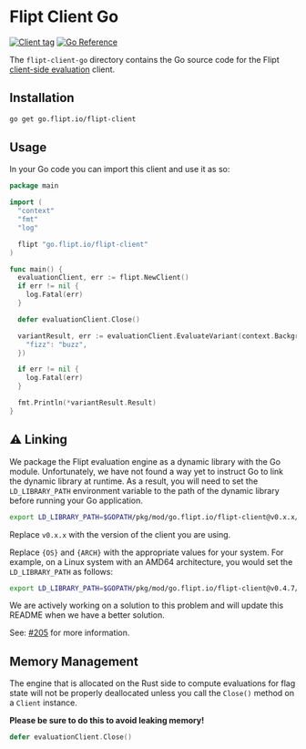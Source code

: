 # Flipt Client Go

[![Client tag](https://img.shields.io/github/v/tag/flipt-io/flipt-client-go?label=latest)](https://github.com/flipt-io/flipt-client-go)
[![Go Reference](https://pkg.go.dev/badge/go.flipt.io/flipt-client.svg)](https://pkg.go.dev/go.flipt.io/flipt-client)

The `flipt-client-go` directory contains the Go source code for the Flipt [client-side evaluation](https://www.flipt.io/docs/integration/client) client.

## Installation

```bash
go get go.flipt.io/flipt-client
```

## Usage

In your Go code you can import this client and use it as so:

```go
package main

import (
  "context"
  "fmt"
  "log"

  flipt "go.flipt.io/flipt-client"
)

func main() {
  evaluationClient, err := flipt.NewClient()
  if err != nil {
    log.Fatal(err)
  }

  defer evaluationClient.Close()

  variantResult, err := evaluationClient.EvaluateVariant(context.Background(), "flag1", "someentity", map[string]string{
    "fizz": "buzz",
  })

  if err != nil {
    log.Fatal(err)
  }

  fmt.Println(*variantResult.Result)
}
```

## ⚠️ Linking

We package the Flipt evaluation engine as a dynamic library with the Go module. Unfortunately, we have not found a way yet to instruct Go to link the dynamic library at runtime. As a result, you will need to set the `LD_LIBRARY_PATH` environment variable to the path of the dynamic library before running your Go application.

```bash
export LD_LIBRARY_PATH=$GOPATH/pkg/mod/go.flipt.io/flipt-client@v0.x.x/ext/{OS}_{ARCH}:$LD_LIBRARY_PATH
```

Replace `v0.x.x` with the version of the client you are using.

Replace `{OS}` and `{ARCH}` with the appropriate values for your system. For example, on a Linux system with an AMD64 architecture, you would set the `LD_LIBRARY_PATH` as follows:

```bash
export LD_LIBRARY_PATH=$GOPATH/pkg/mod/go.flipt.io/flipt-client@v0.4.7/ext/linux_x86_64:$LD_LIBRARY_PATH
```

We are actively working on a solution to this problem and will update this README when we have a better solution.

See: [#205](https://github.com/flipt-io/flipt-client-sdks/issues/205) for more information.

## Memory Management

The engine that is allocated on the Rust side to compute evaluations for flag state will not be properly deallocated unless you call the `Close()` method on a `Client` instance.

**Please be sure to do this to avoid leaking memory!**

```go
defer evaluationClient.Close()
```
